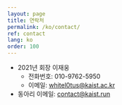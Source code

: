 ```yaml
---
layout: page
title: 연락처
permalink: /ko/contact/
ref: contact
lang: ko
order: 100
---
```


- 2021년 회장 이재웅
  - 전화번호: 010-9762-5950
  - 이메일: [whitel0tus@kaist.ac.kr](mailto:whitel0tus@kaist.ac.kr)
- 동아리 이메일: [contact@kaist.run](mailto:contact@kaist.run)

